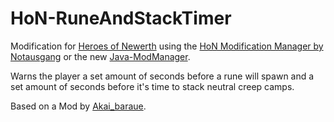 HoN-RuneAndStackTimer
=====================

Modification for [Heroes of Newerth][1] using the [HoN Modification Manager by Notausgang][2] or the new [Java-ModManager][3].

Warns the player a set amount of seconds before a rune will spawn and a set amount of seconds before it's time to stack neutral creep camps. 

Based on a Mod by [Akai_baraue][4].

[1]: http://www.heroesofnewerth.com
[2]: https://forums.heroesofnewerth.com/showthread.php?25883-HoN-Modification-Manager-1-3-6
[3]: https://forums.heroesofnewerth.com/showthread.php?111678-New-ModManager-(Java)-Release-1-0-11-September-2012
[4]: http://honmods.com/index.php?r=mod/view/22-rune-and-stack-timer
